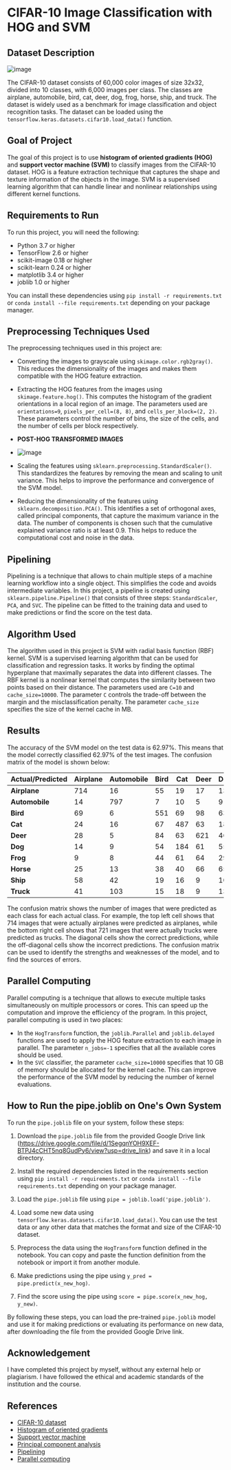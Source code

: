 # CIFAR-10 Image Classification with HOG and SVM

## Dataset Description
![image](https://github.com/javarath/CIFAR-10-HOG-SVM-CLASSIFICATION/assets/102171533/02da24de-12bd-496e-8d65-b9b0011876ee)

The CIFAR-10 dataset consists of 60,000 color images of size 32x32, divided into 10 classes, with 6,000 images per class. The classes are airplane, automobile, bird, cat, deer, dog, frog, horse, ship, and truck. The dataset is widely used as a benchmark for image classification and object recognition tasks. The dataset can be loaded using the `tensorflow.keras.datasets.cifar10.load_data()` function.

## Goal of Project

The goal of this project is to use **histogram of oriented gradients (HOG)** and **support vector machine (SVM)** to classify images from the CIFAR-10 dataset. HOG is a feature extraction technique that captures the shape and texture information of the objects in the image. SVM is a supervised learning algorithm that can handle linear and nonlinear relationships using different kernel functions.

## Requirements to Run

To run this project, you will need the following:

- Python 3.7 or higher
- TensorFlow 2.6 or higher
- scikit-image 0.18 or higher
- scikit-learn 0.24 or higher
- matplotlib 3.4 or higher
- joblib 1.0 or higher

You can install these dependencies using `pip install -r requirements.txt` or `conda install --file requirements.txt` depending on your package manager.

## Preprocessing Techniques Used

The preprocessing techniques used in this project are:

- Converting the images to grayscale using `skimage.color.rgb2gray()`. This reduces the dimensionality of the images and makes them compatible with the HOG feature extraction.
- Extracting the HOG features from the images using `skimage.feature.hog()`. This computes the histogram of the gradient orientations in a local region of an image. The parameters used are `orientations=9`, `pixels_per_cell=(8, 8)`, and `cells_per_block=(2, 2)`. These parameters control the number of bins, the size of the cells, and the number of cells per block respectively.
- **POST-HOG TRANSFORMED IMAGES**
- ![image](https://github.com/javarath/CIFAR-10-HOG-SVM-CLASSIFICATION/assets/102171533/906d3fe3-91d1-4384-9e57-feadf844eca0)

- Scaling the features using `sklearn.preprocessing.StandardScaler()`. This standardizes the features by removing the mean and scaling to unit variance. This helps to improve the performance and convergence of the SVM model.
- Reducing the dimensionality of the features using `sklearn.decomposition.PCA()`. This identifies a set of orthogonal axes, called principal components, that capture the maximum variance in the data. The number of components is chosen such that the cumulative explained variance ratio is at least 0.9. This helps to reduce the computational cost and noise in the data.

## Pipelining

Pipelining is a technique that allows to chain multiple steps of a machine learning workflow into a single object. This simplifies the code and avoids intermediate variables. In this project, a pipeline is created using `sklearn.pipeline.Pipeline()` that consists of three steps: `StandardScaler`, `PCA`, and `SVC`. The pipeline can be fitted to the training data and used to make predictions or find the score on the test data.

## Algorithm Used

The algorithm used in this project is SVM with radial basis function (RBF) kernel. SVM is a supervised learning algorithm that can be used for classification and regression tasks. It works by finding the optimal hyperplane that maximally separates the data into different classes. The RBF kernel is a nonlinear kernel that computes the similarity between two points based on their distance. The parameters used are `C=10` and `cache_size=10000`. The parameter `C` controls the trade-off between the margin and the misclassification penalty. The parameter `cache_size` specifies the size of the kernel cache in MB.

## Results

The accuracy of the SVM model on the test data is 62.97%. This means that the model correctly classified 62.97% of the test images. The confusion matrix of the model is shown below:

| **Actual/Predicted** | **Airplane** | **Automobile** | **Bird** | **Cat** | **Deer** | **Dog** | **Frog** | **Horse** | **Ship** | **Truck** |
|------------------|----------|-----------|------|-----|------|-----|------|-------|------|-------|
| **Airplane**     | 714      | 16        | 55   | 19  | 17   | 13  | 11   | 20    | 97   | 38    |
| **Automobile**   | 14       | 797       | 7    | 10  | 5    | 9   | 9    | 9     | 28   | 112   |
| **Bird**         | 69       | 6         | 551  | 69  | 98   | 63  | 74   | 36    | 23   | 11    |
| **Cat**          | 24       | 16        | 67   | 487 | 63   | 182 | 92   | 35    | 19   | 15    |
| **Deer**         | 28       | 5         | 84   | 63  | 621  | 46  | 97   | 40    | 12   | 4     |
| **Dog**          | 14       | 9         | 54   | 184 | 61   | 555 | 53   | 49    | 10   | 11    |
| **Frog**         | 9        | 8         | 44   | 61  | 64   | 29  | 759  | 10    | 7    | 9     |
| **Horse**        | 25       | 13        | 38   | 40  | 66   | 65  | 18   | 704   | 14   | 17    |
| **Ship**         | 58       | 42        | 19   | 16  | 9    | 10  | 9    | 6     | 787  | 44    |
| **Truck**        | 41       | 103       | 15   | 18  | 9    | 13  | 13   | 20    | 47   | 721   |

The confusion matrix shows the number of images that were predicted as each class for each actual class. For example, the top left cell shows that 714 images that were actually airplanes were predicted as airplanes, while the bottom right cell shows that 721 images that were actually trucks were predicted as trucks. The diagonal cells show the correct predictions, while the off-diagonal cells show the incorrect predictions. The confusion matrix can be used to identify the strengths and weaknesses of the model, and to find the sources of errors.

## Parallel Computing

Parallel computing is a technique that allows to execute multiple tasks simultaneously on multiple processors or cores. This can speed up the computation and improve the efficiency of the program. In this project, parallel computing is used in two places:

- In the `HogTransform` function, the `joblib.Parallel` and `joblib.delayed` functions are used to apply the HOG feature extraction to each image in parallel. The parameter `n_jobs=-1` specifies that all the available cores should be used.
- In the `SVC` classifier, the parameter `cache_size=10000` specifies that 10 GB of memory should be allocated for the kernel cache. This can improve the performance of the SVM model by reducing the number of kernel evaluations.

## How to Run the pipe.joblib on One's Own System

To run the `pipe.joblib` file on your system, follow these steps:

1. Download the `pipe.joblib` file from the provided Google Drive link (https://drive.google.com/file/d/1SegqnYOH9XEF-BTPJ4cCHT5nq8GudPy6/view?usp=drive_link) and save it in a local directory.

2. Install the required dependencies listed in the requirements section using `pip install -r requirements.txt` or `conda install --file requirements.txt` depending on your package manager.

3. Load the `pipe.joblib` file using `pipe = joblib.load('pipe.joblib')`.

4. Load some new data using `tensorflow.keras.datasets.cifar10.load_data()`. You can use the test data or any other data that matches the format and size of the CIFAR-10 dataset.

5. Preprocess the data using the `HogTransform` function defined in the notebook. You can copy and paste the function definition from the notebook or import it from another module.

6. Make predictions using the pipe using `y_pred = pipe.predict(x_new_hog)`.

7. Find the score using the pipe using `score = pipe.score(x_new_hog, y_new)`.

By following these steps, you can load the pre-trained `pipe.joblib` model and use it for making predictions or evaluating its performance on new data, after downloading the file from the provided Google Drive link.

## Acknowledgement

I have completed this project by myself, without any external help or plagiarism. I have followed the ethical and academic standards of the institution and the course.

## References

- [CIFAR-10 dataset](https://www.cs.toronto.edu/~kriz/cifar.html)
- [Histogram of oriented gradients](https://scikit-image.org/docs/dev/auto_examples/features_detection/plot_hog.html)
- [Support vector machine](https://scikit-learn.org/stable/modules/svm.html)
- [Principal component analysis](https://scikit-learn.org/stable/modules/decomposition.html#pca)
- [Pipelining](https://scikit-learn.org/stable/modules/compose.html#pipeline)
- [Parallel computing](https://joblib.readthedocs.io/en/latest/)
